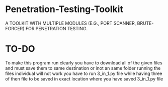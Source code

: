 # Penetration-Testing-Toolkit
A TOOLKIT WITH MULTIPLE MODULES (E.G., PORT SCANNER, BRUTE-FORCER) FOR PENETRATION TESTING.

# TO-DO

To make this program run clearly you have to download all of the given files and must save them to same destination or inot an same folder 
running the files individual will not work you have to run 3_in_1.py file while having three of then file to be saved in exact location
where you have saved 3_in_1.py file
